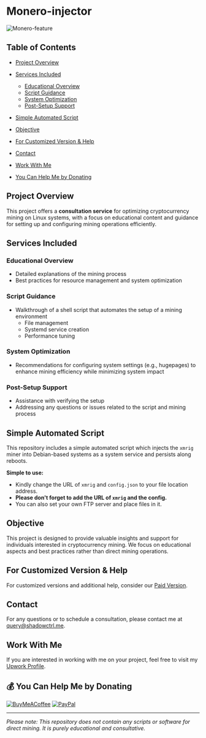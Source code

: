 # Monero-injector
![Monero-feature](https://user-images.githubusercontent.com/42708326/129001300-333c4bfd-db8f-4227-a1e2-2eff899080eb.png)

## Table of Contents
- [Project Overview](#project-overview)
- [Services Included](#services-included)
    - [Educational Overview](#educational-overview)
    - [Script Guidance](#script-guidance)
    - [System Optimization](#system-optimization)
    - [Post-Setup Support](#post-setup-support)
      
- [Simple Automated Script](#simple-automated-script)
- [Objective](#objective)
- [For Customized Version & Help](#for-customized-version--help)
- [Contact](#contact)
- [Work With Me](#work-with-me)
- [You Can Help Me by Donating](#-you-can-help-me-by-donating)

## Project Overview
This project offers a **consultation service** for optimizing cryptocurrency mining on Linux systems, with a focus on educational content and guidance for setting up and configuring mining operations efficiently.

## Services Included

### Educational Overview
- Detailed explanations of the mining process
- Best practices for resource management and system optimization

### Script Guidance
- Walkthrough of a shell script that automates the setup of a mining environment
  - File management
  - Systemd service creation
  - Performance tuning

### System Optimization
- Recommendations for configuring system settings (e.g., hugepages) to enhance mining efficiency while minimizing system impact

### Post-Setup Support
- Assistance with verifying the setup
- Addressing any questions or issues related to the script and mining process

## Simple Automated Script
This repository includes a simple automated script which injects the `xmrig` miner into Debian-based systems as a system service and persists along reboots.

**Simple to use:**
- Kindly change the URL of `xmrig` and `config.json` to your file location address.
- **Please don't forget to add the URL of `xmrig` and the config.**
- You can also set your own FTP server and place files in it.

## Objective
This project is designed to provide valuable insights and support for individuals interested in cryptocurrency mining. We focus on educational aspects and best practices rather than direct mining operations.

## For Customized Version & Help
For customized versions and additional help, consider our [Paid Version](https://www.upwork.com/services/product/development-it-a-crypto-miner-with-scalable-cpu-utilization-power-saving-capabilities-1816023844702214157?ref=project_share).

## Contact
For any questions or to schedule a consultation, please contact me at query@shadowctrl.me.

## Work With Me
If you are interested in working with me on your project, feel free to visit my [Upwork Profile](https://upwork.com/freelancers/shadowctrl).

## 💰 You Can Help Me by Donating

[![BuyMeACoffee](https://img.shields.io/badge/Buy%20Me%20a%20Coffee-ffdd00?style=for-the-badge&logo=buy-me-a-coffee&logoColor=black)](https://buymeacoffee.com/shadowctrl) 
[![PayPal](https://img.shields.io/badge/PayPal-00457C?style=for-the-badge&logo=paypal&logoColor=white)](https://paypal.me/shadowctrl)

---

*Please note: This repository does not contain any scripts or software for direct mining. It is purely educational and consultative.*
